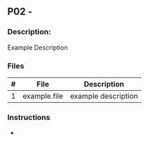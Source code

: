 ## P02 - 
### 
### Description:

Example Description

### Files

|   #   | File            | Description                                        |
| :---: | --------------- | -------------------------------------------------- |
|   1   | example.file        | example description      |

### Instructions

- 
